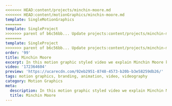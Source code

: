 ```yaml
---
<<<<<<< HEAD:content/projects/minchin-moore.md
<<<<<<< HEAD:content/motionGraphics/minchin-moore.md
template: SingleMotionGraphics
=======
template: SingleProject
>>>>>>> parent of b6c56bb... Update projects:content/projects/minchin-moore.md
=======
template: SingleProject
>>>>>>> parent of b6c56bb... Update projects:content/projects/minchin-moore.md
order: '99'
title: Minchin Moore
excerpt: In this motion graphic styled video we explain Minchin Moore key message.
video: '172364604'
preview: 'https://ucarecdn.com/92eb2951-8748-4573-b20b-b3e58259db26/'
tags: motion graphics, branding, animation, video, videography
category: Motion Graphics
meta:
  description: In this motion graphic styled video we explain Minchin Moore key message.
  title: Minchin Moore
---
```

